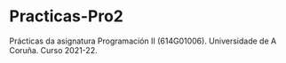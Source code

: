 # Practicas-Pro2
Prácticas da asignatura Programación II (614G01006). Universidade de A Coruña. Curso 2021-22.
